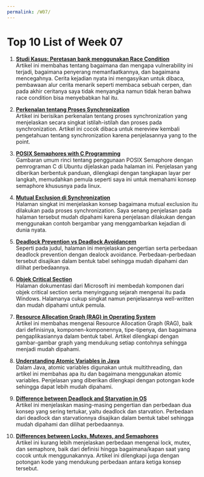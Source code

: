 ```yaml
---
permalink: /W07/
---
```


# Top 10 List of Week 07

1. [**Studi Kasus: Peretasan bank menggunakan Race Condition**](https://medium.com/swlh/hacking-banks-with-race-conditions-2f8d55b45a4b)<br>
Artikel ini membahas tentang bagaimana dan mengapa vulnerability ini terjadi, bagaimana penyerang memanfaatkannya, dan bagaimana mencegahnya. Cerita kejadian nyata ini mengasyikan untuk dibaca, pembawaan alur cerita menarik seperti membaca sebuah cerpen, dan pada akhir ceritanya saya tidak menyangka namun tidak heran bahwa race condition bisa menyebabkan hal itu.

2. [**Perkenalan tentang Proses Synchronization**](https://www.geeksforgeeks.org/introduction-of-process-synchronization/)<br>
Artikel ini berisikan perkenalan tentang proses synchronization yang menjelaskan secara singkat istilah-istilah dan proses pada synchronization. Artikel ini cocok dibaca untuk mereview kembali pengetahuan tentang synchronization karena penjelasannya yang to the point.

3. [**POSIX Semaphores with C Programming**](https://linuxhint.com/posix-semaphores-with-c-programming/)<br>
Gambaran umum rinci tentang penggunaan POSIX Semaphore dengan pemrograman C di Ubuntu dijelaskan pada halaman ini. Penjelasan yang diberikan berbentuk panduan, dilengkapi dengan tangkapan layar per langkah, memudahkan pemula seperti saya ini untuk memahami konsep semaphore khususnya pada linux.

4. [**Mutual Exclusion di Synchronization**](https://www.geeksforgeeks.org/mutual-exclusion-in-synchronization/)<br>
Halaman singkat ini menjelaskan konsep bagaimana mutual exclusion itu dilakukan pada proses synchronization. Saya senang penjelasan pada halaman tersebut mudah dipahami karena penjelasan dilakukan dengan menggunakan contoh bergambar yang menggambarkan kejadian di dunia nyata.

5. [**Deadlock Prevention vs Deadlock Avoidancem**](https://www.geeksforgeeks.org/difference-between-deadlock-prevention-and-deadlock-avoidance/?ref=rp)<br>
Seperti pada judul, halaman ini menjelaskan pengertian serta perbedaan deadlock prevention dengan dealock avoidance. Perbedaan-perbedaan tersebut disajikan dalam bentuk tabel sehingga mudah dipahami dan dilihat perbedaannya.

6. [**Objek Critical Section**](https://docs.microsoft.com/en-us/windows/win32/sync/critical-section-objects)<br>
Halaman dokumentasi dari Microsoft ini membedah komponen dari objek critical section serta menyinggung sejarah mengenai itu pada Windows. Halamanya cukup singkat namun penjelasannya well-written dan mudah dipahami untuk pemula.

7. [**Resource Allocation Graph (RAG) in Operating System**](https://www.geeksforgeeks.org/resource-allocation-graph-rag-in-operating-system/)<br>
Artikel ini membahas mengenai Resource Allocation Graph (RAG), baik dari definisinya, komponen-komponennya, tipe-tipenya, dan bagaimana pengaplikasiannya dalam bentuk tabel. Artikel dilengkapi dengan gambar-gambar graph yang mendukung setiap contohnya sehingga menjadi mudah dipahami.

8. [**Understanding Atomic Variables in Java**](https://www.codejava.net/java-core/concurrency/understanding-atomic-variables-in-java)<br>
Dalam Java, atomic variables digunakan untuk multithreading, dan artikel ini membahas apa itu dan bagaimana menggunakan atomic variables. Penjelasan yang diberikan dilengkapi dengan potongan kode sehingga dapat lebih mudah dipahami.

9. [**Difference between Deadlock and Starvation in OS**](https://www.geeksforgeeks.org/difference-between-deadlock-and-starvation-in-os/)<br>
Artikel ini menjelaskan masing-masing pengertian dan perbedaan dua konsep yang sering tertukar, yaitu deadlock dan starvation. Perbedaan dari deadlock dan starvationnya disajikan dalam bentuk tabel sehingga mudah dipahami dan dilihat perbedaannya.

10. [**Differences between Locks, Mutexes, and Semaphores**](http://peeterjoot.com/2014/10/21/differences-between-locks-mutexes-and-semaphores/)<br>
Artikel ini kurang lebih menjelaskan perbedaan mengenai lock, mutex, dan semaphore, baik dari definisi hingga bagaimana/kapan saat yang cocok untuk menggunakannya. Artikel ini dilengkapi juga dengan potongan kode yang mendukung perbedaan antara ketiga konsep tersebut.
